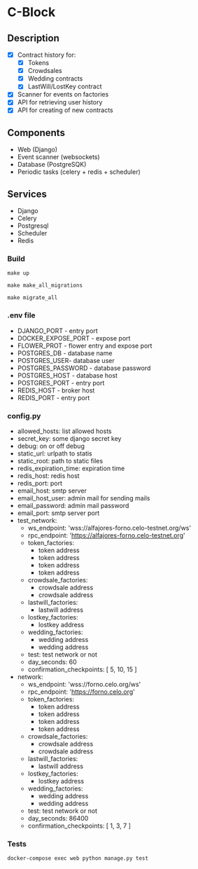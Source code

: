 # C-Block
## Description
- [x] Contract history for:
  - [x] Tokens
  - [x] Crowdsales
  - [x] Wedding contracts
  - [x] LastWill/LostKey contract 
- [x] Scanner for events on factories
- [x] API for retrieving user history
- [x] API for creating of new contracts
## Components
- Web (Django)
- Event scanner (websockets)
- Database (PostgreSQK)
- Periodic tasks (celery + redis + scheduler) 
## Services
- Django
- Celery
- Postgresql
- Scheduler
- Redis
### Build
```
make up
```
```
make make_all_migrations
```
```
make migrate_all
```
### .env file
- DJANGO_PORT - entry port
- DOCKER_EXPOSE_PORT - expose port
- FLOWER_PROT - flower entry and expose port
- POSTGRES_DB - database name
- POSTGRES_USER- database user
- POSTGRES_PASSWORD - database password
- POSTGRES_HOST - database host
- POSTGRES_PORT - entry port
- REDIS_HOST - broker host
- REDIS_PORT - entry port

### config.py
- allowed_hosts: list allowed hosts
- secret_key: some django secret key
- debug: on or off debug
- static_url: urlpath to statis
- static_root: path to static files
- redis_expiration_time: expiration time
- redis_host: redis host
- redis_port: port
- email_host: smtp server
- email_host_user: admin mail for sending mails
- email_password: admin mail password
- email_port: smtp server port
- test_network:
  - ws_endpoint: 'wss://alfajores-forno.celo-testnet.org/ws'
  - rpc_endpoint: 'https://alfajores-forno.celo-testnet.org'
  - token_factories:
    - token address
    - token address
    - token address
    - token address
  - crowdsale_factories:
    - crowdsale address
    - crowdsale address
  - lastwill_factories:
    - lastwill address
  - lostkey_factories:
    - lostkey address
  - wedding_factories:
    - wedding address
    - wedding address
  - test: test network or not
  - day_seconds: 60
  - confirmation_checkpoints: [ 5, 10, 15 ]
- network:
  - ws_endpoint: 'wss://forno.celo.org/ws'
  - rpc_endpoint: 'https://forno.celo.org'
  - token_factories:
    - token address
    - token address
    - token address
    - token address
  - crowdsale_factories:
    - crowdsale address
    - crowdsale address
  - lastwill_factories:
    - lastwill address
  - lostkey_factories:
    - lostkey address
  - wedding_factories:
    - wedding address
    - wedding address
  - test: test network or not
  - day_seconds: 86400
  - confirmation_checkpoints: [ 1, 3, 7 ]
### Tests
```
docker-compose exec web python manage.py test
```
